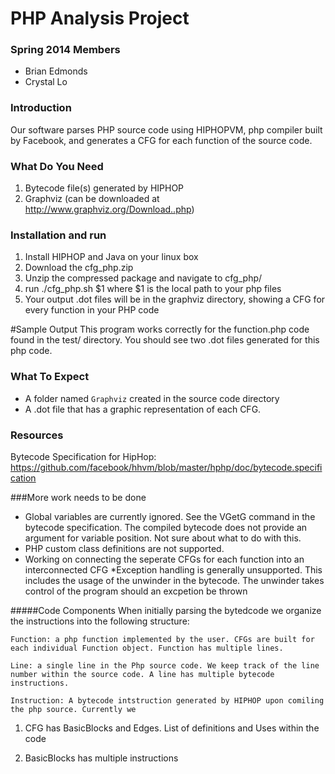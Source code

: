 PHP Analysis Project
===========

### Spring 2014 Members
* Brian Edmonds
* Crystal Lo

### Introduction
Our software parses PHP source code using HIPHOPVM, php compiler built by Facebook, and generates a CFG for each function of the source code.

### What Do You Need
1. Bytecode file(s) generated by HIPHOP
2. Graphviz (can be downloaded at http://www.graphviz.org/Download..php)

### Installation and run
1. Install HIPHOP and Java on your linux box
2. Download the cfg_php.zip
3. Unzip the compressed package and navigate to cfg_php/ 
4. run ./cfg_php.sh $1 
	where $1 is the local path to your php files
5. Your output .dot files will be in the graphviz directory, showing a CFG for every function in your PHP code


#Sample Output
	This program works correctly for the function.php code found in the test/ directory. You should see two .dot files generated for this php code.  

### What To Expect
* A folder named `Graphviz` created in the source code directory
* A .dot file that has a graphic representation of each CFG.

### Resources

Bytecode Specification for HipHop: https://github.com/facebook/hhvm/blob/master/hphp/doc/bytecode.specification

###More work needs to be done
* Global variables are currently ignored. See the VGetG command in the bytecode specification. The compiled bytecode does not provide an argument for variable position. Not sure about what to do with this.
* PHP custom class definitions are not supported. 
* Working on connecting the seperate CFGs for each function into an interconnected CFG
*Exception handling is generally unsupported. This includes the usage of the unwinder in the bytecode. The unwinder takes control of the program should an excpetion be thrown


#####Code Components
When initially parsing the bytedcode we organize the instructions into the following structure:
	
	Function: a php function implemented by the user. CFGs are built for each individual Function object. Function has multiple lines.
	
	Line: a single line in the Php source code. We keep track of the line number within the source code. A line has multiple bytecode instructions.
	
	Instruction: A bytecode intstruction generated by HIPHOP upon comiling the php source. Currently we 

1. CFG has
	BasicBlocks and Edges. List of definitions and Uses within the code

2. BasicBlocks has multiple instructions

